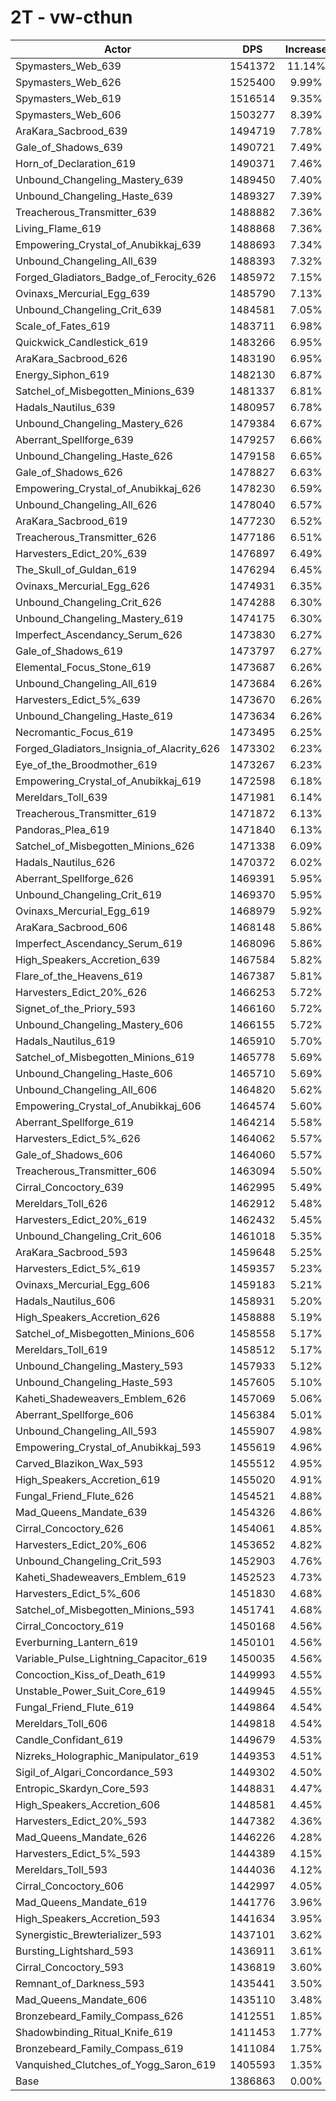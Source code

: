 # 2T - vw-cthun
| Actor | DPS | Increase |
|---|:---:|:---:|
|Spymasters_Web_639|1541372|11.14%|
|Spymasters_Web_626|1525400|9.99%|
|Spymasters_Web_619|1516514|9.35%|
|Spymasters_Web_606|1503277|8.39%|
|AraKara_Sacbrood_639|1494719|7.78%|
|Gale_of_Shadows_639|1490721|7.49%|
|Horn_of_Declaration_619|1490371|7.46%|
|Unbound_Changeling_Mastery_639|1489450|7.40%|
|Unbound_Changeling_Haste_639|1489327|7.39%|
|Treacherous_Transmitter_639|1488882|7.36%|
|Living_Flame_619|1488868|7.36%|
|Empowering_Crystal_of_Anubikkaj_639|1488693|7.34%|
|Unbound_Changeling_All_639|1488393|7.32%|
|Forged_Gladiators_Badge_of_Ferocity_626|1485972|7.15%|
|Ovinaxs_Mercurial_Egg_639|1485790|7.13%|
|Unbound_Changeling_Crit_639|1484581|7.05%|
|Scale_of_Fates_619|1483711|6.98%|
|Quickwick_Candlestick_619|1483266|6.95%|
|AraKara_Sacbrood_626|1483190|6.95%|
|Energy_Siphon_619|1482130|6.87%|
|Satchel_of_Misbegotten_Minions_639|1481337|6.81%|
|Hadals_Nautilus_639|1480957|6.78%|
|Unbound_Changeling_Mastery_626|1479384|6.67%|
|Aberrant_Spellforge_639|1479257|6.66%|
|Unbound_Changeling_Haste_626|1479158|6.65%|
|Gale_of_Shadows_626|1478827|6.63%|
|Empowering_Crystal_of_Anubikkaj_626|1478230|6.59%|
|Unbound_Changeling_All_626|1478040|6.57%|
|AraKara_Sacbrood_619|1477230|6.52%|
|Treacherous_Transmitter_626|1477186|6.51%|
|Harvesters_Edict_20%_639|1476897|6.49%|
|The_Skull_of_Guldan_619|1476294|6.45%|
|Ovinaxs_Mercurial_Egg_626|1474931|6.35%|
|Unbound_Changeling_Crit_626|1474288|6.30%|
|Unbound_Changeling_Mastery_619|1474175|6.30%|
|Imperfect_Ascendancy_Serum_626|1473830|6.27%|
|Gale_of_Shadows_619|1473797|6.27%|
|Elemental_Focus_Stone_619|1473687|6.26%|
|Unbound_Changeling_All_619|1473684|6.26%|
|Harvesters_Edict_5%_639|1473670|6.26%|
|Unbound_Changeling_Haste_619|1473634|6.26%|
|Necromantic_Focus_619|1473495|6.25%|
|Forged_Gladiators_Insignia_of_Alacrity_626|1473302|6.23%|
|Eye_of_the_Broodmother_619|1473267|6.23%|
|Empowering_Crystal_of_Anubikkaj_619|1472598|6.18%|
|Mereldars_Toll_639|1471981|6.14%|
|Treacherous_Transmitter_619|1471872|6.13%|
|Pandoras_Plea_619|1471840|6.13%|
|Satchel_of_Misbegotten_Minions_626|1471338|6.09%|
|Hadals_Nautilus_626|1470372|6.02%|
|Aberrant_Spellforge_626|1469391|5.95%|
|Unbound_Changeling_Crit_619|1469370|5.95%|
|Ovinaxs_Mercurial_Egg_619|1468979|5.92%|
|AraKara_Sacbrood_606|1468148|5.86%|
|Imperfect_Ascendancy_Serum_619|1468096|5.86%|
|High_Speakers_Accretion_639|1467584|5.82%|
|Flare_of_the_Heavens_619|1467387|5.81%|
|Harvesters_Edict_20%_626|1466253|5.72%|
|Signet_of_the_Priory_593|1466160|5.72%|
|Unbound_Changeling_Mastery_606|1466155|5.72%|
|Hadals_Nautilus_619|1465910|5.70%|
|Satchel_of_Misbegotten_Minions_619|1465778|5.69%|
|Unbound_Changeling_Haste_606|1465710|5.69%|
|Unbound_Changeling_All_606|1464820|5.62%|
|Empowering_Crystal_of_Anubikkaj_606|1464574|5.60%|
|Aberrant_Spellforge_619|1464214|5.58%|
|Harvesters_Edict_5%_626|1464062|5.57%|
|Gale_of_Shadows_606|1464060|5.57%|
|Treacherous_Transmitter_606|1463094|5.50%|
|Cirral_Concoctory_639|1462995|5.49%|
|Mereldars_Toll_626|1462912|5.48%|
|Harvesters_Edict_20%_619|1462432|5.45%|
|Unbound_Changeling_Crit_606|1461018|5.35%|
|AraKara_Sacbrood_593|1459648|5.25%|
|Harvesters_Edict_5%_619|1459357|5.23%|
|Ovinaxs_Mercurial_Egg_606|1459183|5.21%|
|Hadals_Nautilus_606|1458931|5.20%|
|High_Speakers_Accretion_626|1458888|5.19%|
|Satchel_of_Misbegotten_Minions_606|1458558|5.17%|
|Mereldars_Toll_619|1458512|5.17%|
|Unbound_Changeling_Mastery_593|1457933|5.12%|
|Unbound_Changeling_Haste_593|1457605|5.10%|
|Kaheti_Shadeweavers_Emblem_626|1457069|5.06%|
|Aberrant_Spellforge_606|1456384|5.01%|
|Unbound_Changeling_All_593|1455907|4.98%|
|Empowering_Crystal_of_Anubikkaj_593|1455619|4.96%|
|Carved_Blazikon_Wax_593|1455512|4.95%|
|High_Speakers_Accretion_619|1455020|4.91%|
|Fungal_Friend_Flute_626|1454521|4.88%|
|Mad_Queens_Mandate_639|1454326|4.86%|
|Cirral_Concoctory_626|1454061|4.85%|
|Harvesters_Edict_20%_606|1453652|4.82%|
|Unbound_Changeling_Crit_593|1452903|4.76%|
|Kaheti_Shadeweavers_Emblem_619|1452523|4.73%|
|Harvesters_Edict_5%_606|1451830|4.68%|
|Satchel_of_Misbegotten_Minions_593|1451741|4.68%|
|Cirral_Concoctory_619|1450168|4.56%|
|Everburning_Lantern_619|1450101|4.56%|
|Variable_Pulse_Lightning_Capacitor_619|1450035|4.56%|
|Concoction_Kiss_of_Death_619|1449993|4.55%|
|Unstable_Power_Suit_Core_619|1449945|4.55%|
|Fungal_Friend_Flute_619|1449864|4.54%|
|Mereldars_Toll_606|1449818|4.54%|
|Candle_Confidant_619|1449679|4.53%|
|Nizreks_Holographic_Manipulator_619|1449353|4.51%|
|Sigil_of_Algari_Concordance_593|1449302|4.50%|
|Entropic_Skardyn_Core_593|1448831|4.47%|
|High_Speakers_Accretion_606|1448581|4.45%|
|Harvesters_Edict_20%_593|1447382|4.36%|
|Mad_Queens_Mandate_626|1446226|4.28%|
|Harvesters_Edict_5%_593|1444389|4.15%|
|Mereldars_Toll_593|1444036|4.12%|
|Cirral_Concoctory_606|1442997|4.05%|
|Mad_Queens_Mandate_619|1441776|3.96%|
|High_Speakers_Accretion_593|1441634|3.95%|
|Synergistic_Brewterializer_593|1437101|3.62%|
|Bursting_Lightshard_593|1436911|3.61%|
|Cirral_Concoctory_593|1436819|3.60%|
|Remnant_of_Darkness_593|1435441|3.50%|
|Mad_Queens_Mandate_606|1435110|3.48%|
|Bronzebeard_Family_Compass_626|1412551|1.85%|
|Shadowbinding_Ritual_Knife_619|1411453|1.77%|
|Bronzebeard_Family_Compass_619|1411084|1.75%|
|Vanquished_Clutches_of_Yogg_Saron_619|1405593|1.35%|
|Base|1386863|0.00%|

